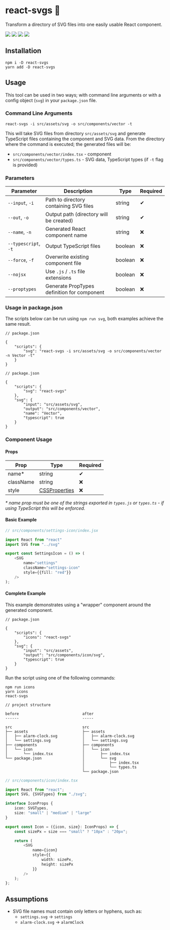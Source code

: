 # react-svgs 🚀

Transform a directory of SVG files into one easily usable React component.

![](https://img.shields.io/github/package-json/v/wllkle/react-svgs?label=version)
![](https://img.shields.io/npm/dm/react-svgs)
![](https://img.shields.io/badge/Coverage-100%25-83A603.svg?label=coverage&prefix=$coverage$)
![](https://img.shields.io/github/issues/wllkle/react-svgs)

## Installation

```shell
npm i -D react-svgs
yarn add -D react-svgs
```

## Usage

This tool can be used in two ways; with command line arguments or with a config object (`svg`) in your `package.json`
file.

### Command Line Arguments

```shell
react-svgs -i src/assets/svg -o src/components/vector -t
```

This will take SVG files from directory `src/assets/svg` and generate TypeScript files containing the component and SVG
data. From the directory where the command is executed; the generated files will be:

- `src/components/vector/index.tsx` - component
- `src/components/vector/types.ts` - SVG data, TypeScript types (if `-t` flag is provided)

### Parameters

| Parameter            | Description                                 | Type    | Required |
|----------------------|---------------------------------------------|---------|----------|
| `--input`, `-i`      | Path to directory containing SVG files      | string  | ✔        |
| `--out`, `-o`        | Output path (directory will be created)     | string  | ✔        |
| `--name`, `-n`       | Generated React component name              | string  | ❌        |
| `--typescript`, `-t` | Output TypeScript files                     | boolean | ❌        |
| `--force`, `-f`      | Overwrite existing component file           | boolean | ❌        |
| `--nojsx`            | Use `.js` / `.ts` file extensions           | boolean | ❌        |
| `--proptypes`        | Generate PropTypes definition for component | boolean | ❌        |

### Usage in package.json

The scripts below can be run using `npm run svg`, both examples achieve the same result.

```json5
// package.json

{
    "scripts": {
        "svg": "react-svgs -i src/assets/svg -o src/components/vector -n Vector -t"
    }
}
```

```json5
// package.json

{
    "scripts": {
        "svg": "react-svgs"
    },
    "svg": {
        "input": "src/assets/svg",
        "output": "src/components/vector",
        "name": "Vector",
        "typescript": true
    }
}
```

### Component Usage

#### Props

| Prop      | Type                                                              | Required |
|-----------|-------------------------------------------------------------------|----------|
| name*     | string                                                            | ✔        |
| className | string                                                            | ❌        |
| style     | [CSSProperties](https://reactjs.org/docs/dom-elements.html#style) | ❌        |

_* name prop must be one of the strings exported in `types.js` or `types.ts` - if using TypeScript this will be
enforced._

#### Basic Example

```typescript jsx
// src/components/settings-icon/index.jsx

import React from "react"
import SVG from "../svg"

export const SettingsIcon = () => (
    <SVG
        name="settings"
        className="settings-icon"
        style={{fill: "red"}}
    />
);
```

#### Complete Example

This example demonstrates using a "wrapper" component around the generated component.

```json5
// package.json

{
    "scripts": {
        "icons": "react-svgs"
    },
    "svg": {
        "input": "src/assets",
        "output": "src/components/icon/svg",
        "typescript": true
    }
}
```

Run the script using one of the following commands:

```shell
npm run icons
yarn icons
react-svgs
```

```json5
// project structure

before                            after
------                            -----

src                               src
├── assets                        ├── assets
│   ├── alarm-clock.svg           │   ├── alarm-clock.svg
│   └── settings.svg              │   └── settings.svg
├── components                    ├── components
│   └── icon                      │   └── icon
│       └── index.tsx             │       ├── index.tsx
└── package.json                  │       └── svg
                                  │           ├── index.tsx
                                  │           └── types.ts
                                  └── package.json
```

```typescript jsx
// src/components/icon/index.tsx

import React from "react";
import SVG, {SVGTypes} from "./svg";

interface IconProps {
    icon: SVGTypes,
    size: "small" | "medium" | "large"
}

export const Icon = ({icon, size}: IconProps) => {
    const sizePx = size === "small" ? "10px" : "20px";

    return (
        <SVG
            name={icon}
            style={{
                width: sizePx,
                height: sizePx
            }}
        />
    );
};
```

## Assumptions

- SVG file names must contain only letters or hyphens, such as:
    - `settings.svg` -> `settings`
    - `alarm-clock.svg` -> `alarmClock`
